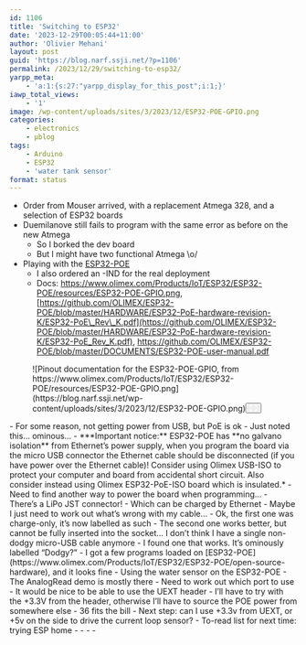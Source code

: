 ```yaml
---
id: 1106
title: 'Switching to ESP32'
date: '2023-12-29T00:05:44+11:00'
author: 'Olivier Mehani'
layout: post
guid: 'https://blog.narf.ssji.net/?p=1106'
permalink: /2023/12/29/switching-to-esp32/
yarpp_meta:
    - 'a:1:{s:27:"yarpp_display_for_this_post";i:1;}'
iawp_total_views:
    - '1'
image: /wp-content/uploads/sites/3/2023/12/ESP32-POE-GPIO.png
categories:
    - electronics
    - µblog
tags:
    - Arduino
    - ESP32
    - 'water tank sensor'
format: status
---
```


- Order from Mouser arrived, with a replacement Atmega 328, and a selection of ESP32 boards
- Duemilanove still fails to program with the same error as before on the new Atmega 
    - So I borked the dev board
    - But I might have two functional Atmega \\o/
- Playing with the [ESP32-POE](https://www.olimex.com/Products/IoT/ESP32/ESP32-POE/open-source-hardware)
    - I also ordered an -IND for the real deployment
    - Docs: <https://www.olimex.com/Products/IoT/ESP32/ESP32-POE/resources/ESP32-POE-GPIO.png>, [https://github.com/OLIMEX/ESP32-POE/blob/master/HARDWARE/ESP32-PoE-hardware-revision-K/ESP32-PoE\_Rev\_K.pdf](https://github.com/OLIMEX/ESP32-POE/blob/master/HARDWARE/ESP32-PoE-hardware-revision-K/ESP32-PoE_Rev_K.pdf), <https://github.com/OLIMEX/ESP32-POE/blob/master/DOCUMENTS/ESP32-POE-user-manual.pdf>

<figure class="wp-block-image size-full wp-lightbox-container" data-wp-context="{"imageId":"6770cbdd3dd8e"}" data-wp-interactive="core/image">![Pinout documentation for the ESP32-POE-GPIO, from https://www.olimex.com/Products/IoT/ESP32/ESP32-POE/resources/ESP32-POE-GPIO.png](https://blog.narf.ssji.net/wp-content/uploads/sites/3/2023/12/ESP32-POE-GPIO.png)<button aria-haspopup="dialog" aria-label="Enlarge image: Pinout documentation for the ESP32-POE-GPIO, from https://www.olimex.com/Products/IoT/ESP32/ESP32-POE/resources/ESP32-POE-GPIO.png" class="lightbox-trigger" data-wp-init="callbacks.initTriggerButton" data-wp-on-async--click="actions.showLightbox" data-wp-style--right="state.imageButtonRight" data-wp-style--top="state.imageButtonTop" type="button"> <svg fill="none" height="12" viewbox="0 0 12 12" width="12" xmlns="http://www.w3.org/2000/svg"><path d="M2 0a2 2 0 0 0-2 2v2h1.5V2a.5.5 0 0 1 .5-.5h2V0H2Zm2 10.5H2a.5.5 0 0 1-.5-.5V8H0v2a2 2 0 0 0 2 2h2v-1.5ZM8 12v-1.5h2a.5.5 0 0 0 .5-.5V8H12v2a2 2 0 0 1-2 2H8Zm2-12a2 2 0 0 1 2 2v2h-1.5V2a.5.5 0 0 0-.5-.5H8V0h2Z" fill="#fff"></path></svg></button></figure>- For some reason, not getting power from USB, but PoE is ok 
    - Just noted this… ominous… 
        - ***Important notice:** ESP32-POE has **no galvano isolation** from Ethernet’s power supply, when you program the board via the micro USB connector the Ethernet cable should be disconnected (if you have power over the Ethernet cable)! Consider using Olimex USB-ISO to protect your computer and board from accidental short circuit. Also consider instead using Olimex ESP32-PoE-ISO board which is insulated.*
        - Need to find another way to power the board when programming…
        - There’s a LiPo JST connector! 
            - Which can be charged by Ethernet
        - Maybe I just need to work out what’s wrong with my cable… 
            - Ok, the first one was charge-only, it’s now labelled as such
            - The second one works better, but cannot be fully inserted into the socket… I don’t think I have a single non-dodgy micro-USB cable anymore 
                - I found one that works. It’s ominously labelled “Dodgy?”
    - I got a few programs loaded on [ESP32-POE](https://www.olimex.com/Products/IoT/ESP32/ESP32-POE/open-source-hardware), and it looks fine
- Using the water sensor on the ESP32-POE 
    - The AnalogRead demo is mostly there
    - Need to work out which port to use 
        - It would be nice to be able to use the UEXT header 
            - I’ll have to try with the +3.3V from the header, otherwise I’ll have to source the POE power from somewhere else
            - 36 fits the bill
- Next step: can I use +3.3v from UEXT, or +5v on the side to drive the current loop sensor?
- To-read list for next time: trying ESP home 
    - <https://esphome.io/components/sensor/adc>
    - <https://www.pieterbrinkman.com/2022/02/02/build-a-cheap-water-usage-sensor-using-esphome-home-assistant-and-a-proximity-sensor/>
    - <https://www.pieterbrinkman.com/2022/01/01/2022-update-flash-esphome-on-esp32-esp2866-nodemcu-board/>
    - <https://github.com/esphome/esphome-flasher/releases>